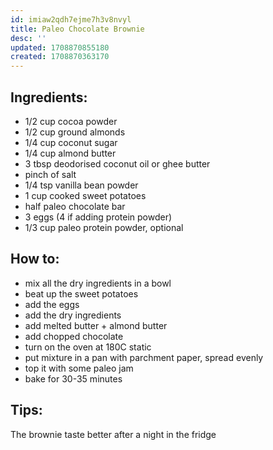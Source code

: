 ```yaml
---
id: imiaw2qdh7ejme7h3v8nvyl
title: Paleo Chocolate Brownie
desc: ''
updated: 1708870855180
created: 1708870363170
---
```

## Ingredients:
* 1/2 cup cocoa powder
* 1/2 cup ground almonds
* 1/4 cup coconut sugar
* 1/4 cup almond butter
* 3 tbsp deodorised coconut oil or ghee butter
* pinch of salt
* 1/4 tsp vanilla bean powder
* 1 cup cooked sweet potatoes
* half paleo chocolate bar
* 3 eggs (4 if adding protein powder)
* 1/3 cup paleo protein powder, optional

## How to:
* mix all the dry ingredients in a bowl
* beat up the sweet potatoes
* add the eggs
* add the dry ingredients
* add melted butter + almond butter
* add chopped chocolate
* turn on the oven at 180C static
* put mixture in a pan with parchment paper, spread evenly
* top it with some paleo jam
* bake for 30-35 minutes

## Tips:
The brownie taste better after a night in the fridge